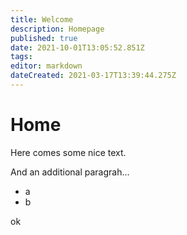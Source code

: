 ```yaml
---
title: Welcome
description: Homepage
published: true
date: 2021-10-01T13:05:52.851Z
tags: 
editor: markdown
dateCreated: 2021-03-17T13:39:44.275Z
---
```


# Home

Here comes some nice text.

And an additional paragrah...

* a
* b

ok
